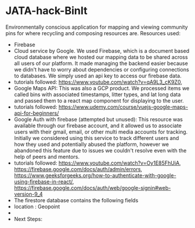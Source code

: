 # JATA-hack-BinIt
Environmentally conscious application for mapping and viewing community pins for where recycling and composing resources are.
Resources used: 
- Firebase
- Cloud service by Google. We used Firebase, which is a document based cloud database where we hosted our mapping data to be shared across all users of our platform. It made managing the backend easier because we didn't have to worry about dependencies or configuring connections to databases. We simply used an api key to access our firebase data. 
- tutorials followed: https://www.youtube.com/watch?v=qA9L3_cK9Z0, 
- Google Maps API: This was also a GCP product. We processed items we called bins with associated timestamps, litter types, and lat long data and passed them to a react map component for displaying to the user.
- tutorials followed: https://www.udemy.com/course/vuejs-google-maps-api-for-beginners/
- Google Auth with firebase (attempted but unused): This resource was available through our firebase account, and it allowed us to associate users with their gmail, email, or other multi media accounts for tracking. Initially we considered using this service to track different users and how they used and potentially abused the platform, however we abandoned this feature due to issues we couldn't resolve even with the help of peers and mentors. 
- tutorials followed: https://www.youtube.com/watch?v=Oy1E85FhUiA, https://firebase.google.com/docs/auth/admin/errors, https://www.geeksforgeeks.org/how-to-authenticate-with-google-using-firebase-in-react/, https://firebase.google.com/docs/auth/web/google-signin#web-version-9_4
- The firestore database contains the following fields
- location : Geopoint
- 
- Next Steps: 
